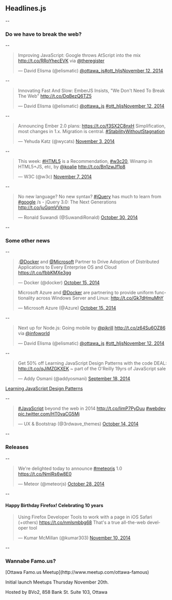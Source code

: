 <h2>Headlines.js</h2>

--

<h3>Do we have to break the web?</h3>

--

<blockquote class="twitter-tweet" lang="en"><p>Improving JavaScript: Google throws AtScript into the mix <a href="http://t.co/RRoYhecEVK">http://t.co/RRoYhecEVK</a> via <a href="https://twitter.com/TheRegister">@theregister</a></p>&mdash; David Elisma (@elismatic) <a href="https://twitter.com/ottawa_js">@ottawa_js</a><a href="https://twitter.com/hashtag/ott_hljs?src=hash">#ott_hljs</a><a href="https://twitter.com/elismatic/status/532588574105821184">November 12, 2014</a></blockquote>
<script async src="https://platform.twitter.com/widgets.js" charset="utf-8"></script>

--

<blockquote class="twitter-tweet" lang="en"><p>Innovating Fast And Slow: EmberJS Insists, &quot;We Don&#39;t Need To Break The Web&quot; <a href="http://t.co/DqBezQ6TZ5">http://t.co/DqBezQ6TZ5</a></p>&mdash; David Elisma (@elismatic) <a href="https://twitter.com/ottawa_js">@ottawa_js</a> <a href="https://twitter.com/hashtag/ott_hljs?src=hash">#ott_hljs</a><a href="https://twitter.com/elismatic/status/532589408948457472">November 12, 2014</a></blockquote>
<script async src="https://platform.twitter.com/widgets.js" charset="utf-8"></script>

--

<blockquote class="twitter-tweet" lang="en"><p>Announcing Ember 2.0 plans: <a href="https://t.co/f3SX2C8nxH">https://t.co/f3SX2C8nxH</a> Simplification, most changes in 1.x. Migration is central. <a href="https://twitter.com/hashtag/StabilityWithoutStagnation?src=hash">#StabilityWithoutStagnation</a></p>&mdash; Yehuda Katz (@wycats) <a href="https://twitter.com/wycats/status/529318122994798592">November 3, 2014</a></blockquote>
<script async src="https://platform.twitter.com/widgets.js" charset="utf-8"></script>

--

<blockquote class="twitter-tweet" lang="en"><p>This week: <a href="https://twitter.com/hashtag/HTML5?src=hash">#HTML5</a> is a Recommendation, <a href="https://twitter.com/hashtag/w3c20?src=hash">#w3c20</a>, Winamp in HTML5+JS, etc, by <a href="https://twitter.com/koalie">@koalie</a> <a href="http://t.co/Bn1zwJf1p8">http://t.co/Bn1zwJf1p8</a></p>&mdash; W3C (@w3c) <a href="https://twitter.com/w3c/status/530739098123001856">November 7, 2014</a></blockquote>
<script async src="https://platform.twitter.com/widgets.js" charset="utf-8"></script>

--

<blockquote class="twitter-tweet" lang="en"><p>No new language? No new syntax? <a href="https://twitter.com/hashtag/jQuery?src=hash">#jQuery</a> has much to learn from <a href="https://twitter.com/hashtag/google?src=hash">#google</a> /s - jQuery 3.0: The Next Generations <a href="http://t.co/juGqmVVkmq">http://t.co/juGqmVVkmq</a></p>&mdash; Ronald Suwandi (@SuwandiRonald) <a href="https://twitter.com/SuwandiRonald/status/527696123851714560">October 30, 2014</a></blockquote>
<script async src="https://platform.twitter.com/widgets.js" charset="utf-8"></script>

--

<h3>Some other news</h3>

--

<blockquote class="twitter-tweet" lang="en"><p>.<a href="https://twitter.com/docker">@Docker</a> and <a href="https://twitter.com/Microsoft">@Microsoft</a> Partner to Drive Adoption of Distributed Applications to Every Enterprise OS and Cloud <a href="https://t.co/fbbKMXe3gg">https://t.co/fbbKMXe3gg</a></p>&mdash; Docker (@docker) <a href="https://twitter.com/docker/status/522372279422836736">October 15, 2014</a></blockquote>
<script async src="https://platform.twitter.com/widgets.js" charset="utf-8"></script>

<blockquote class="twitter-tweet" lang="en"><p>Microsoft Azure and <a href="https://twitter.com/docker">@Docker</a> are partnering to provide uniform functionality across Windows Server and Linux: <a href="http://t.co/Gk7dHmuMhY">http://t.co/Gk7dHmuMhY</a></p>&mdash; Microsoft Azure (@Azure) <a href="https://twitter.com/Azure/status/522410692843175936">October 15, 2014</a></blockquote>
<script async src="https://platform.twitter.com/widgets.js" charset="utf-8"></script>

--

<blockquote class="twitter-tweet" lang="en"><p>Next up for Node.js: Going mobile by <a href="https://twitter.com/pjkrill">@pjkrill</a> <a href="http://t.co/z64Su6OZ86">http://t.co/z64Su6OZ86</a> via <a href="https://twitter.com/infoworld">@infoworld</a></p>&mdash; David Elisma (@elismatic) <a href="https://twitter.com/ottawa_js">@ottawa_js</a> <a href="https://twitter.com/hashtag/ott_hljs?src=hash">#ott_hljs</a><a href="https://twitter.com/elismatic/status/532607612643049472">November 12, 2014</a></blockquote>
<script async src="https://platform.twitter.com/widgets.js" charset="utf-8"></script>

--

<blockquote class="twitter-tweet" lang="en"><p>Get 50% off Learning JavaScript Design Patterns with the code DEAL: <a href="http://t.co/qJiMZGKXEK">http://t.co/qJiMZGKXEK</a> ~ part of the O&#39;Reilly 19yrs of JavaScript sale</p>&mdash; Addy Osmani (@addyosmani) <a href="https://twitter.com/addyosmani/status/512730371998240769">September 18, 2014</a></blockquote>
<script async src="https://platform.twitter.com/widgets.js" charset="utf-8"></script>

<a href="http://www.addyosmani.com/resources/essentialjsdesignpatterns/book/" title="Learning JavaScript Design Patterns">Learning JavaScript Design Patterns</a>

--

<blockquote class="twitter-tweet" lang="en"><p><a href="https://twitter.com/hashtag/JavaScript?src=hash">#JavaScript</a> beyond the web in 2014 &#10;<a href="http://t.co/limP7PyDuu">http://t.co/limP7PyDuu</a>&#10;<a href="https://twitter.com/hashtag/webdev?src=hash">#webdev</a> <a href="http://t.co/HT0vaCG5Mj">pic.twitter.com/HT0vaCG5Mj</a></p>&mdash; UX &amp; Bootstrap (@3rdwave_themes) <a href="https://twitter.com/3rdwave_themes/status/522152404243218432">October 14, 2014</a></blockquote>

<script async src="https://platform.twitter.com/widgets.js" charset="utf-8"></script>

</ul>

--

<h3>Releases</h3>

--

<blockquote class="twitter-tweet" lang="en"><p>We&#39;re delighted today to announce <a href="https://twitter.com/hashtag/meteorjs?src=hash">#meteorjs</a> 1.0 <a href="https://t.co/NmlRs6w8E0">https://t.co/NmlRs6w8E0</a></p>&mdash; Meteor (@meteorjs) <a href="https://twitter.com/meteorjs/status/527172317252968448">October 28, 2014</a></blockquote>
<script async src="https://platform.twitter.com/widgets.js" charset="utf-8"></script>

--

<h4>Happy Birthday Firefox! Celebrating 10 years</h4>
<blockquote class="twitter-tweet" lang="en"><p>Using Firefox Developer Tools to work with a page in iOS Safari (+others) <a href="https://t.co/nmlsmbbg68">https://t.co/nmlsmbbg68</a> That&#39;s a true all-the-web developer tool</p>&mdash; Kumar McMillan (@kumar303) <a href="https://twitter.com/kumar303/status/531897900440485889">November 10, 2014</a></blockquote>
<script async src="https://platform.twitter.com/widgets.js" charset="utf-8"></script>

--

<h3>Wannabe Famo.us?</h3>
[Ottawa Famo.us Meetup](http://www.meetup.com/ottawa-famous)
<p>Initial launch Meetups Thursday November 20th.</p>
<p>Hosted by BVo2, 858 Bank St. Suite 103, Ottawa</p>
